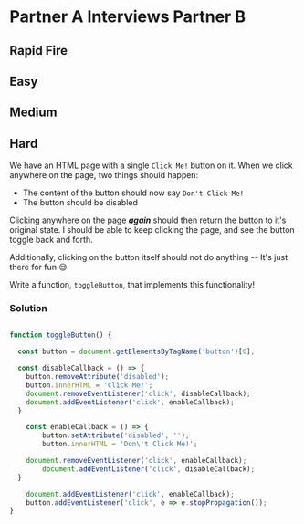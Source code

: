 # Partner A Interviews Partner B

## Rapid Fire



## Easy



## Medium

## Hard

We have an HTML page with a single `Click Me!` button on it. When we click anywhere on the page, two things should happen:

+ The content of the button should now say `Don't Click Me!`
+ The button should be disabled

Clicking anywhere on the page _**again**_ should then return the button to it's original state. I should be able to keep clicking the page, and see the button toggle back and forth.

Additionally, clicking on the button itself should not do anything -- It's just there for fun 😌

Write a function, `toggleButton`, that implements this functionality!

### Solution

```js

function toggleButton() {

  const button = document.getElementsByTagName('button')[0];

  const disableCallback = () => {
    button.removeAttribute('disabled');
    button.innerHTML = 'Click Me!';
    document.removeEventListener('click', disableCallback);
    document.addEventListener('click', enableCallback);
  }

	const enableCallback = () => {
		button.setAttribute('disabled', '');
		button.innerHTML = 'Don\'t Click Me!';

    document.removeEventListener('click', enableCallback);
		document.addEventListener('click', disableCallback);
  }

	document.addEventListener('click', enableCallback);
	button.addEventListener('click', e => e.stopPropagation());
}
```
